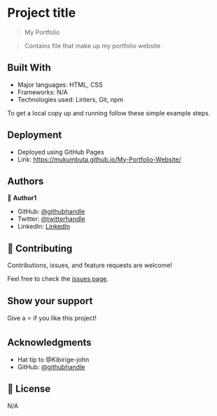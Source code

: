 # Project title
> My Portfolio

>Contains file that make up my portfolio website


## Built With

- Major languages: HTML, CSS
- Frameworks: N/A
- Technologies used: Linters, Git, npm


To get a local copy up and running follow these simple example steps.


## Deployment
- Deployed using GitHub Pages
- Link: https://mukumbuta.github.io/My-Portfolio-Website/

## Authors

👤 **Author1**

- GitHub: [@githubhandle](https://github.com/Mukumbuta)
- Twitter: [@twitterhandle](https://twitter.com/Mukumbuta8)
- LinkedIn: [LinkedIn](https://linkedin.com/in/mukumbuta)


## 🤝 Contributing

Contributions, issues, and feature requests are welcome!

Feel free to check the [issues page](../../issues/).

## Show your support

Give a ⭐️ if you like this project!

## Acknowledgments

- Hat tip to @Kibirige-john 
- GitHub: [@githubhandle](https://github.com/John-Kibirige)


## 📝 License

N/A
